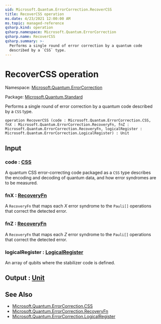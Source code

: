 ```yaml
---
uid: Microsoft.Quantum.ErrorCorrection.RecoverCSS
title: RecoverCSS operation
ms.date: 4/23/2021 12:00:00 AM
ms.topic: managed-reference
qsharp.kind: operation
qsharp.namespace: Microsoft.Quantum.ErrorCorrection
qsharp.name: RecoverCSS
qsharp.summary: >-
  Performs a single round of error correction by a quantum code
  described by a `CSS` type.
---
```


# RecoverCSS operation

Namespace: [Microsoft.Quantum.ErrorCorrection](xref:Microsoft.Quantum.ErrorCorrection)

Package: [Microsoft.Quantum.Standard](https://nuget.org/packages/Microsoft.Quantum.Standard)


Performs a single round of error correction by a quantum codedescribed by a `CSS` type.

```qsharp
operation RecoverCSS (code : Microsoft.Quantum.ErrorCorrection.CSS, fnX : Microsoft.Quantum.ErrorCorrection.RecoveryFn, fnZ : Microsoft.Quantum.ErrorCorrection.RecoveryFn, logicalRegister : Microsoft.Quantum.ErrorCorrection.LogicalRegister) : Unit
```


## Input

### code : [CSS](xref:Microsoft.Quantum.ErrorCorrection.CSS)

A quantum CSS error-correcting code packaged as a `CSS` type describesthe encoding and decoding of quantum data, and how error syndromesare to be measured.


### fnX : [RecoveryFn](xref:Microsoft.Quantum.ErrorCorrection.RecoveryFn)

A `RecoveryFn` that maps each $X$ error syndrome to the `Pauli[]` operationsthat correct the detected error.


### fnZ : [RecoveryFn](xref:Microsoft.Quantum.ErrorCorrection.RecoveryFn)

A `RecoveryFn` that maps each $Z$ error syndrome to the `Pauli[]` operationsthat correct the detected error.


### logicalRegister : [LogicalRegister](xref:Microsoft.Quantum.ErrorCorrection.LogicalRegister)

An array of qubits where the stabilizer code is defined.



## Output : [Unit](xref:microsoft.quantum.qsharp.valueliterals#unit-literal)



## See Also

- [Microsoft.Quantum.ErrorCorrection.CSS](xref:Microsoft.Quantum.ErrorCorrection.CSS)
- [Microsoft.Quantum.ErrorCorrection.RecoveryFn](xref:Microsoft.Quantum.ErrorCorrection.RecoveryFn)
- [Microsoft.Quantum.ErrorCorrection.LogicalRegister](xref:Microsoft.Quantum.ErrorCorrection.LogicalRegister)